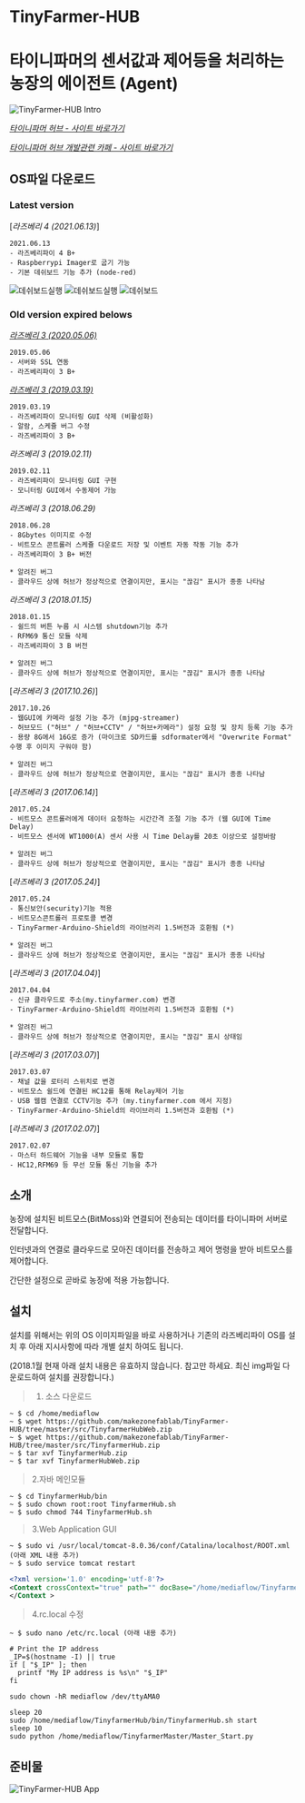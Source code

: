 # TinyFarmer-HUB
타이니파머의 센서값과 제어등을 처리하는 농장의 에이전트 (Agent)
==========================

![TinyFarmer-HUB Intro](https://github.com/makezonefablab/TinyFarmer-HUB/blob/master/img/tinyFarmerHub.png)  

[*타이니파머 허브 - 사이트 바로가기*](http://106.240.234.10/mediafarmHome/?page_id=14724)

[*타이니파머 허브 개발관련 카페 - 사이트 바로가기*](http://cafe.naver.com/makezone#)

OS파일 다운로드
--------------

### Latest version 

[*라즈베리 4 (2021.06.13)*]
```
2021.06.13 
- 라즈베리파이 4 B+
- Raspberrypi Imager로 굽기 가능
- 기본 데쉬보드 기능 추가 (node-red) 
```
![데쉬보드실행](https://github.com/makezonefablab/TinyFarmer-HUB/blob/master/img/dashboard1_exe1.png) 
![데쉬보드실행](https://github.com/makezonefablab/TinyFarmer-HUB/blob/master/img/dashboard1_exe2.png) 
![데쉬보드](https://github.com/makezonefablab/TinyFarmer-HUB/blob/master/img/dashboard1.png) 




### Old version expired belows


[*라즈베리 3 (2020.05.06)*](https://tinyfarmer.net/tinyfarmer/atth/TinyFarmer_Hub_MQ_V3_NO_GUI_20200504.img)
```
2019.05.06 
- 서버와 SSL 연동
- 라즈베리파이 3 B+ 
```

[*라즈베리 3 (2019.03.19)*](http://106.240.234.12/tinyfarmer/atth/TinyFarmer_Hub_MQ_V3_NO_GUI_20190319.img)
```
2019.03.19 
- 라즈베리파이 모니터링 GUI 삭제 (비활성화)
- 알람, 스케쥴 버그 수정
- 라즈베리파이 3 B+ 
```

*라즈베리 3 (2019.02.11)*
```
2019.02.11 
- 라즈베리파이 모니터링 GUI 구현
- 모니터링 GUI에서 수동제어 가능
```

*라즈베리 3 (2018.06.29)*
```
2018.06.28 
- 8Gbytes 이미지로 수정
- 비트모스 콘트롤러 스케쥴 다운로드 저장 및 이벤트 자동 작동 기능 추가
- 라즈베리파이 3 B+ 버전

* 알려진 버그
- 클라우드 상에 허브가 정상적으로 연결이지만, 표시는 "끊김" 표시가 종종 나타남
```

*라즈베리 3 (2018.01.15)*
```
2018.01.15 
- 쉴드의 버튼 누름 시 시스템 shutdown기능 추가
- RFM69 통신 모듈 삭제
- 라즈베리파이 3 B 버전

* 알려진 버그
- 클라우드 상에 허브가 정상적으로 연결이지만, 표시는 "끊김" 표시가 종종 나타남
```

[*라즈베리 3 (2017.10.26)*]
```
2017.10.26 
- 웹GUI에 카메라 설정 기능 추가 (mjpg-streamer)
- 허브모드 ("허브" / "허브+CCTV" / "허브+카메라") 설정 요청 및 장치 등록 기능 추가
- 용량 8G에서 16G로 증가 (마이크로 SD카드를 sdformater에서 "Overwrite Format" 수행 후 이미지 구워야 함)

* 알려진 버그
- 클라우드 상에 허브가 정상적으로 연결이지만, 표시는 "끊김" 표시가 종종 나타남
```

[*라즈베리 3 (2017.06.14)*]
```
2017.05.24 
- 비트모스 콘트롤러에게 데이터 요청하는 시간간격 조절 기능 추가 (웹 GUI에 Time Delay)
- 비트모스 센서에 WT1000(A) 센서 사용 시 Time Delay를 20초 이상으로 설정바람

* 알려진 버그
- 클라우드 상에 허브가 정상적으로 연결이지만, 표시는 "끊김" 표시가 종종 나타남
```

[*라즈베리 3 (2017.05.24)*]
```
2017.05.24 
- 통신보안(security)기능 적용
- 비트모스콘트롤러 프로토콜 변경
- TinyFarmer-Arduino-Shield의 라이브러리 1.5버전과 호환됨 (*)

* 알려진 버그
- 클라우드 상에 허브가 정상적으로 연결이지만, 표시는 "끊김" 표시가 종종 나타남
```

[*라즈베리 3 (2017.04.04)*]
```
2017.04.04 
- 신규 클라우드로 주소(my.tinyfarmer.com) 변경 
- TinyFarmer-Arduino-Shield의 라이브러리 1.5버전과 호환됨 (*)

* 알려진 버그
- 클라우드 상에 허브가 정상적으로 연결이지만, 표시는 "끊김" 표시 상태임
```

[*라즈베리 3 (2017.03.07)*]
```
2017.03.07 
- 채널 값을 로터리 스위치로 변경 
- 비트모스 쉴드에 연결된 HC12를 통해 Relay제어 기능
- USB 웹캠 연결로 CCTV기능 추가 (my.tinyfarmer.com 에서 지정)
- TinyFarmer-Arduino-Shield의 라이브러리 1.5버전과 호환됨 (*)
```

[*라즈베리 3 (2017.02.07)*]
```
2017.02.07 
- 마스터 하드웨어 기능을 내부 모듈로 통합 
- HC12,RFM69 등 무선 모듈 통신 기능을 추가 
```



소개
--------------
농장에 설치된 비트모스(BitMoss)와 연결되어 전송되는 데이터를 타이니파머 서버로 전달합니다.

인터넷과의 연결로 클라우드로 모아진 데이터를 전송하고 제어 명령을 받아 비트모스를 제어합니다.

간단한 설정으로 곧바로 농장에 적용 가능합니다.



설치 
--------------
설치를 위해서는 위의 OS 이미지파일을 바로 사용하거나 기존의 라즈베리파이 OS를 설치 후 아래 지시사항에 따라 개별 설치 하여도 됩니다.

(2018.1월 현재 아래 설치 내용은 유효하지 않습니다. 참고만 하세요. 최신 img파일 다운로드하여 설치를 권장합니다.)

> 1. 소스 다운로드 
```
~ $ cd /home/mediaflow
~ $ wget https://github.com/makezonefablab/TinyFarmer-HUB/tree/master/src/TinyfarmerHubWeb.zip
~ $ wget https://github.com/makezonefablab/TinyFarmer-HUB/tree/master/src/TinyfarmerHub.zip
~ $ tar xvf TinyfarmerHub.zip
~ $ tar xvf TinyfarmerHubWeb.zip
```
> 2.자바 메인모듈 
```
~ $ cd TinyfarmerHub/bin
~ $ sudo chown root:root TinyfarmerHub.sh
~ $ sudo chmod 744 TinyfarmerHub.sh
```
> 3.Web Application GUI 
```
~ $ sudo vi /usr/local/tomcat-8.0.36/conf/Catalina/localhost/ROOT.xml    (아래 XML 내용 추가)
~ $ sudo service tomcat restart
```


~~~ xml
<?xml version='1.0' encoding='utf-8'?>
<Context crossContext="true" path="" docBase="/home/mediaflow/TinyfarmerHubWeb" >
</Context >
~~~

> 4.rc.local 수정  
```
~ $ sudo nano /etc/rc.local (아래 내용 추가)
```

~~~
# Print the IP address
_IP=$(hostname -I) || true
if [ "$_IP" ]; then
  printf "My IP address is %s\n" "$_IP"
fi

sudo chown -hR mediaflow /dev/ttyAMA0

sleep 20 
sudo /home/mediaflow/TinyfarmerHub/bin/TinyfarmerHub.sh start
sleep 10
sudo python /home/mediaflow/TinyfarmerMaster/Master_Start.py

~~~


준비물
--------------

![TinyFarmer-HUB App](https://github.com/makezonefablab/TinyFarmer-HUB/blob/master/img/rasp.jpg) 





